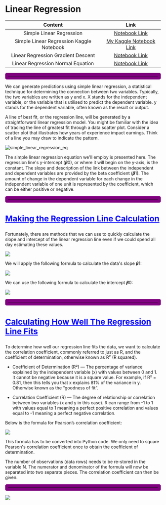 # Linear Regression

| Content | Link |
| :---: | :---: |
| Simple Linear Regression | [Notebook Link](https://github.com/avs-abhishek123/Machine-Learning/blob/main/ML/algorithms/LinearRegression/simple_linear_regression.ipynb) |
| Simple Linear Regression Kaggle Notebook | [My Kaggle Notebook Link](https://www.kaggle.com/code/abhishek14398/simple-linear-regression) |
| Linear Regression Gradient Descent | [Notebook Link](https://github.com/avs-abhishek123/Machine-Learning/blob/main/ML/algorithms/LinearRegression/linear_regression_gradient_descent.py) |
| Linear Regression Normal Equation | [Notebook Link](https://github.com/avs-abhishek123/Machine-Learning/blob/main/ML/algorithms/LinearRegression/linear_regression_normal_equation.py) |

<hr style ="border: 10px solid purple; border-radius: 5px;">

We can generate predictions using simple linear regression, a statistical technique for determining the connection between two variables. Typically, the two variables are written as y and x. X stands for the independent variable, or the variable that is utilised to predict the dependent variable. y stands for the dependent variable, often known as the result or output.

A line of best fit, or the regression line, will be generated by a straightforward linear regression model. You might be familiar with the idea of tracing the line of greatest fit through a data scatter plot. Consider a scatter plot that illustrates how years of experience impact earnings. Think of a line you may draw to indicate the pattern.

![simple_linear_regression_eq](https://github.com/avs-abhishek123/Machine-Learning/blob/main/images/simple_linear_regression_eq.png?raw=true)

The simple linear regression equation we'll employ is presented here. The regression line's y-intercept (𝜷0), or where it will begin on the y-axis, is the constant. The slope and description of the link between the independent and dependent variables are provided by the beta coefficient (𝜷1). The amount of change in the dependent variable for each change in the independent variable of one unit is represented by the coefficient, which can be either positive or negative.

<hr style ="border: 10px solid purple; border-radius: 5px;">

<h3 style="color: blue; font-size: 26px;">
    <b>
        <u>
            Making the Regression Line Calculation
        </u>
    </b>
</h3>

Fortunately, there are methods that we can use to quickly calculate the slope and intercept of the linear regression line even if we could spend all day estimating these values.

![](https://github.com/avs-abhishek123/Machine-Learning/blob/main/images/sample_images/regression_sample.png?raw=true)

We will apply the following formula to calculate the data's slope 𝜷1:

![](https://github.com/avs-abhishek123/Machine-Learning/blob/main/images/simple_linear_regression_eq2.png?raw=true)

We can use the following formula to calculate the intercept 𝜷0:

![](https://github.com/avs-abhishek123/Machine-Learning/blob/main/images/simple_linear_regression_eq3.png?raw=true)

<hr style ="border: 10px solid purple; border-radius: 5px;">


<h3 style="color: blue; font-size: 26px;">
    <b>
        <u>
            Calculating How Well The Regression Line Fits
        </u>
    </b>
</h3>

To determine how well our regression line fits the data, we want to calculate the correlation coefficient, commonly referred to just as R, and the coefficient of determination, otherwise known as R² (R squared).

- Coefficient of Determination (R²) — The percentage of variance explained by the independent variable (x) with values between 0 and 1. It cannot be negative because it is a square value. For example, if R² = 0.81, then this tells you that x explains 81% of the variance in y. Otherwise known as the “goodness of fit”.

- Correlation Coefficient (R) — The degree of relationship or correlation between two variables (x and y in this case). R can range from -1 to 1 with values equal to 1 meaning a perfect positive correlation and values equal to -1 meaning a perfect negative correlation.

Below is the formula for Pearson’s correlation coefficient:

![](https://github.com/avs-abhishek123/Machine-Learning/blob/main/images/Pearson%20Correlation%20Coefficient%20(R).png?raw=true)

This formula has to be converted into Python code. We only need to square Pearson's correlation coefficient once to obtain the coefficient of determination.

The number of observations (data rows) needs to be re-stored in the variable N. The numerator and denominator of the formula will now be separated into two separate pieces. The correlation coefficient can then be given.

<hr style ="border: 10px solid purple; border-radius: 5px;">

![](https://inventionland.com/wp/wp-content/uploads/2015/09/National_Thank_You_Day-1.png)